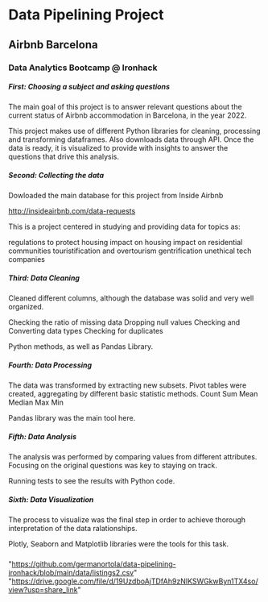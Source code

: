 # Data Pipelining Project

## Airbnb Barcelona

### Data Analytics Bootcamp @ Ironhack

##### First: Choosing a subject and asking questions

The main goal of this project is to answer relevant questions about the current status of Airbnb accommodation in Barcelona, in the year 2022.

This project makes use of different Python libraries for cleaning, processing and transforming dataframes.
Also downloads data through API.
Once the data is ready, it is visualized to provide with insights to answer the questions that drive this analysis.


##### Second: Collecting the data
Dowloaded the main database for this project from Inside Airbnb

http://insideairbnb.com/data-requests

This is a project centered in studying and providing data for topics as:

regulations to protect housing
impact on housing
impact on residential communities
touristification and overtourism
gentrification
unethical tech companies


##### Third: Data Cleaning

Cleaned different columns, although the database was solid and very well organized.

Checking the ratio of missing data
Dropping null values
Checking and Converting data types
Checking for duplicates

Python methods, as well as Pandas Library.

##### Fourth: Data Processing

The data was transformed by extracting new subsets.
Pivot tables were created, aggregating by different basic statistic methods.
Count
Sum
Mean
Median
Max
Min

Pandas library was the main tool here.


##### Fifth: Data Analysis

The analysis was performed by comparing values from different attributes.
Focusing on the original questions was key to staying on track.

Running tests to see the results with Python code.


##### Sixth: Data Visualization

The process to visualize was the final step in order to achieve thorough interpretation of the data ralationships.

Plotly, Seaborn and Matplotlib libraries were the tools for this task.


### 

"https://github.com/germanortola/data-pipelining-ironhack/blob/main/data/listings2.csv"
"https://drive.google.com/file/d/19UzdboAjTDfAh9zNIKSWGkwByn1TX4so/view?usp=share_link"